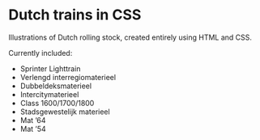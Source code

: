 # Dutch trains in CSS
Illustrations of Dutch rolling stock, created entirely using HTML and CSS.

Currently included:
* Sprinter Lighttrain
* Verlengd interregiomaterieel
* Dubbeldeksmaterieel
* Intercitymaterieel
* Class 1600/1700/1800
* Stadsgewestelijk materieel
* Mat ’64
* Mat ’54
